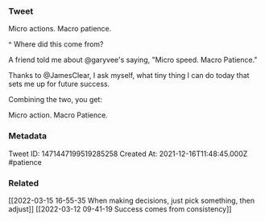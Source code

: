### Tweet
Micro actions. Macro patience.

^ Where did this come from?

A friend told me about @garyvee's saying, "Micro speed. Macro Patience."

Thanks to @JamesClear, I ask myself, what tiny thing  I can do today that sets me up for future success.

Combining the two, you get:

Micro action. Macro Patience.

### Metadata
Tweet ID: 1471447199519285258
Created At: 2021-12-16T11:48:45.000Z
#patience

### Related
[[2022-03-15 16-55-35 When making decisions, just pick something, then adjust]]
[[2022-03-12 09-41-19 Success comes from consistency]]

